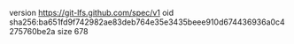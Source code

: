 version https://git-lfs.github.com/spec/v1
oid sha256:ba651fd9f742982ae83deb764e35e3435beee910d674436936a0c4275760be2a
size 678
